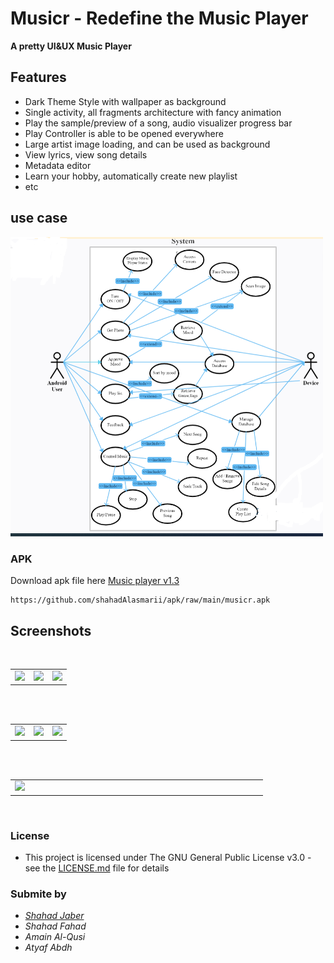 # Musicr - Redefine the Music Player
**A pretty UI&UX Music Player**

## Features
* Dark Theme Style with wallpaper as background
* Single activity, all fragments architecture with fancy animation
* Play the sample/preview of a song, audio visualizer progress bar
* Play Controller is able to be opened everywhere
* Large artist image loading, and can be used as background
* View lyrics, view song details
* Metadata editor
* Learn your hobby, automatically create new playlist
* etc
## use case
<img width="500"
src="https://raw.githubusercontent.com/shahadAlasmarii/apk/720ed375a1a8c46bf9e286185eae9b2ae159ea2c/Untitled.png"/>
       

### APK
Download apk file here [Music player v1.3](https://github.com/shahadAlasmarii/apk/raw/main/musicr.apk)
```
https://github.com/shahadAlasmarii/apk/raw/main/musicr.apk
```
## Screenshots
</br>
<div align="center">
   <table align="center" border="0" >
  <tr>
    <td>
<img width="360"
src="https://user-images.githubusercontent.com/33343210/61610738-2c46aa80-ac84-11e9-80fa-bbe8c6d4119a.png"/>
       <td><img width="360"
src="https://user-images.githubusercontent.com/33343210/61610968-c3abfd80-ac84-11e9-9c8a-7ac5c9e257ff.jpg"/>
    </td>
     <td> <img width="360"
src="https://user-images.githubusercontent.com/33343210/61610657-edb0f000-ac83-11e9-8b89-eb205d8ac518.png"/></td>
  </table>
  </div>
</br>
<div align="center">
  <table align="center" border="0" >
  <tr>
    <td> <img width="360"
src="https://user-images.githubusercontent.com/33343210/61611561-45e8f180-ac86-11e9-932a-d0cbcd388048.png"/></td>
     <td> <img width="360"
src="https://user-images.githubusercontent.com/33343210/61611407-e38ff100-ac85-11e9-8b70-f083436cf3d4.png"/></td>
     <td> <img width="360"
src="https://user-images.githubusercontent.com/33343210/61611355-c6f3b900-ac85-11e9-9b0c-c3c3a4734474.png"/></td>
  </tr>
</table>
  </div>
</br>
<div align="center">
  <table align="center" border="0" >
  <tr>
    <td> <img width="360"
src="https://user-images.githubusercontent.com/33343210/61610594-c3f7c900-ac83-11e9-8ccf-1a6d989631d2.png"/></td>
    <td> <img width="360"

  </tr>
</table>
  </div>
</br>

### License

* This project is licensed under The GNU General Public License v3.0 - see the [LICENSE.md](/LICENSE) file for details

### Submite by 


* <i> <a href="https://github.com/SHAHADJABERKKU/My-Project-Music-Player/edit/master/README.md">Shahad Jaber</a></i>
* <i>Shahad  Fahad</i>
* <i>Amain Al-Qusi</i>
* <i>Atyaf Abdh</i>

